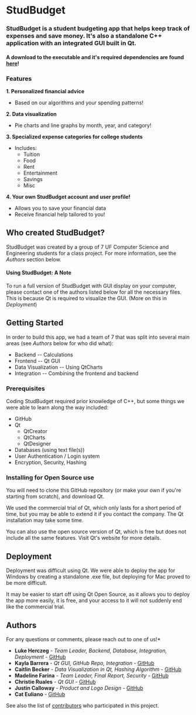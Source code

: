# StudBudget

### StudBudget is a student budgeting app that helps keep track of expenses and save money. It's also a standalone C++ application with an integrated GUI built in Qt.

#### A download to the executable and it's required dependencies are found [here](https://1drv.ms/f/s!AoHt5lo2Knznhg031g4mEvNC-m4A "App Download Page")!

### Features

**1. Personalized financial advice**

* Based on our algorithms and your spending patterns!

**2. Data visualization**

* Pie charts and line graphs by month, year, and category!

**3. Specialized expense categories for college students**

* Includes:
  * Tuition
  * Food
  * Rent
  * Entertainment
  * Savings
  * Misc

**4. Your own StudBudget account and user profile!**

* Allows you to save your financial data
* Receive financial help tailored to you!

## Who created StudBudget?

StudBudget was created by a group of 7 UF Computer Science and Engineering students for a class project. For more information, see the _Authors_ section below.

#### Using StudBudget: A Note

To run a full version of StudBudget with GUI display on your computer, please contact one of the authors listed below for all the necessary files. This is because Qt is required to visualize the GUI. (More on this in _Deployment_)

## Getting Started

In order to build this app, we had a team of 7 that was split into several main areas (see _Authors_ below for who did what):

* Backend -- Calculations
* Frontend -- Qt GUI
* Data Visualization -- Using QtCharts
* Integration -- Combining the frontend and backend

### Prerequisites

Coding StudBudget required prior knowledge of C++, but some things we were able to learn along the way included:

* GitHub
* Qt
  * QtCreator
  * QtCharts
  * QtDesigner
* Databases (using text file(s))
* User Authentication / Login system
* Encryption, Security, Hashing

### Installing for Open Source use

You will need to clone this GitHub repository (or make your own if you're starting from scratch), and download Qt.

We used the commercial trial of Qt, which only lasts for a short period of time, but you may be able to extend it if you contact the company. The Qt installation may take some time.

You can also use the open source version of Qt, which is free but does not include all the same features. Visit Qt's website for more details.

## Deployment

Deployment was difficult using Qt. We were able to deploy the app for Windows by creating a standalone .exe file, but deploying for Mac proved to be more difficult.

It may be easier to start off using Qt Open Source, as it allows you to deploy the app more easily, it is free, and your access to it will not suddenly end like the commercial trial.

## Authors

For any questions or comments, please reach out to one of us!\*

* **Luke Herczeg** - _Team Leader, Backend, Database, Integration, Deployment_ - [GitHub](https://github.com/lukeherczeg)
* **Kayla Barrera** - _Qt GUI, GitHub Repo, Integration_ - [GitHub](https://github.com/Kbarrera123)
* **Caitlin Becker** - _Data Visualization in Qt, Hashing Algorithm_ - [GitHub](https://github.com/caitlinbecker)
* **Madeline Farina** - _Team Leader, Final Report, Security_ - [GitHub](https://github.com/mfarina1)
* **Christie Ruales** - _Qt GUI_ - [GitHub](https://github.com/cruales)
* **Justin Calloway** - _Product and Logo Design_ - [GitHub](https://github.com/jcallowayufl)
* **Cat Euliano** - [GitHub](https://github.com/ceuliano)

See also the list of [contributors](https://github.com/lukeherczeg/StudBudget/graphs/contributors) who participated in this project.
